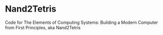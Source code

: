 # Nand2Tetris
Code for The Elements of Computing Systems: Building a Modern Computer from First Principles, aka Nand2Tetris
